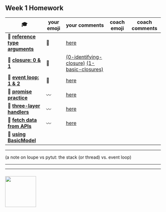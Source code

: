 ## Week 1 Homework

| :mortar_board: | your emoji | your comments | coach emoji | coach comments |
| --- | --- | --- | --- | --- |
| :egg: __[reference type arguments](./reference-type-args.md)__ |:green_heart: | [here](https://github.com/hakanErgin/javascript-3-homework/blob/reference-type-args/week-1/reference-type-args.md) | | |
| :egg: __[closure: 0 & 1](../exercises-closure)__ | :green_heart:|[(0-identifying-closure)](https://github.com/hakanErgin/javascript-3-homework/blob/exercises-closure/exercises-closure/0-identifying-closure.html) [(1-basic-closures)](https://github.com/hakanErgin/javascript-3-homework/blob/exercises-closure/exercises-closure/1-basic-closures.html) | | |
| :egg: __[event loop: 1 & 2](../exercises-event-loop)__ |:green_heart: |[here](https://github.com/hakanErgin/javascript-3-homework/blob/exercises-event-loop/exercises-event-loop/index.html) | | |
| :egg: __[promise practice](./promise-practice.md)__ | :wavy_dash:|[here](https://github.com/hakanErgin/javascript-3-homework/blob/promise-practice/week-1/promise-practice.md) | | | | 
| :egg: __[three-layer handlers](./three-layer-handlers)__ |:wavy_dash: |[here](https://github.com/hakanErgin/javascript-3-homework/tree/three-layer-handlers/week-1/three-layer-handlers)  | | |
| :hatching_chick: __[fetch data from APIs](./fetching-exercises)__ |:wavy_dash: |[here](https://github.com/hakanErgin/javascript-3-homework/tree/fetching-exercises/week-1/fetching-exercises) | | |
| :hatching_chick: __[using BasicModel](./using-BasicModel.html)__ | | | | |

---

(a note on loupe vs pytut: the stack (or thread) vs. event loop)

___
___
### <a href="https://hackyourfuture.be" target="_blank"><img src="https://pbs.twimg.com/profile_images/984474625009741824/Bs_qKx6-_400x400.jpg" width="100" height="100"></img></a>
